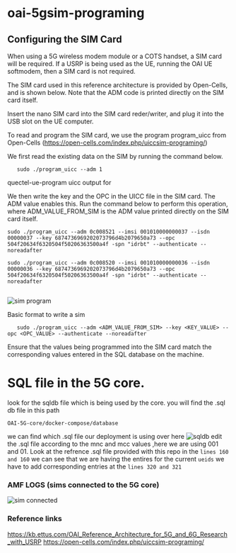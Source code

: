 # oai-5gsim-programing
## Configuring the SIM Card

When using a 5G wireless modem module or a COTS handset, a SIM card will be required. If a USRP is being used as the UE, running the OAI UE softmodem, then a SIM card is not required.

The SIM card used in this reference architecture is provided by Open-Cells, and is shown below. Note that the ADM code is printed directly on the SIM card itself.

Insert the nano SIM card into the SIM card reder/writer, and plug it into the USB slot on the UE computer.

To read and program the SIM card, we use the program program_uicc from Open-Cells (https://open-cells.com/index.php/uiccsim-programing/)

We first read the existing data on the SIM by running the command below.
```
   sudo ./program_uicc --adm 1
```
quectel-ue-program uicc output for 

We then write the key and the OPC in the UICC file in the SIM card. The ADM value enables this. Run the command below to perform this operation, where ADM_VALUE_FROM_SIM is the ADM value printed directly on the SIM card itself.
```
sudo ./program_uicc --adm 0c008521 --imsi 001010000000037 --isdn 00000037 --key 6874736969202073796d4b2079650a73 --opc 504f20634f6320504f50206363500a4f -spn "idrbt" --authenticate --noreadafter 

```

```
sudo ./program_uicc --adm 0c008520 --imsi 001010000000036 --isdn 00000036 --key 6874736969202073796d4b2079650a73 --opc 504f20634f6320504f50206363500a4f -spn "idrbt" --authenticate --noreadafter 


```
![sim program](https://github.com/abhic137/oai-5gsim-programing/assets/46273637/4dfb64d6-5221-432a-8d83-dbb98c582aa5)



Basic format to write a sim
```
   sudo ./program_uicc --adm <ADM_VALUE_FROM_SIM> --key <KEY_VALUE> --opc <OPC_VALUE> --authenticate --noreadafter 
```


Ensure that the values being programmed into the SIM card match the corresponding values entered in the SQL database on the machine. 
# SQL file in the 5G core.
look for the sqldb file which is being used by the core.
you will find the .sql db file in this path
```
OAI-5G-core/docker-compose/database
```
we can find which .sql file our deployment is using over here
![sqldb](https://github.com/abhic137/oai-5gsim-programing/assets/46273637/d11f7264-e94e-4eb8-9f9d-5fd715744109)
edit the .sql file according to the mnc and mcc values ,here we are using 001 and 01. Look at the refrence .sql file provided with this repo
in the ```lines 160 and 160``` we can see that we are having the entires for the current ```ueids```
we have to add corresponding entries at the ```lines 320 and 321```

### AMF LOGS (sims connected to the 5G core)
![sim connected](https://github.com/abhic137/oai-5gsim-programing/assets/46273637/9deff597-2e77-4baf-803e-be337daa211b)



### Reference links
https://kb.ettus.com/OAI_Reference_Architecture_for_5G_and_6G_Research_with_USRP
https://open-cells.com/index.php/uiccsim-programing/
